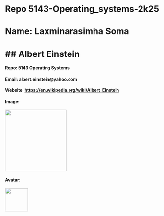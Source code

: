 # Repo 5143-Operating_systems-2k25
# Name: Laxminarasimha Soma
# ## Albert Einstein

#### Repo: 5143 Operating Systems

#### Email: albert.einstein@yahoo.com

#### Website: https://en.wikipedia.org/wiki/Albert_Einstein

#### Image:

<img src="https://images2.imgbox.com/b3/d5/09sLKh1N_o.png" width="200">

#### Avatar:

<img src="https://images2.imgbox.com/ae/bd/tERTAGTL_o.png" width="75">
